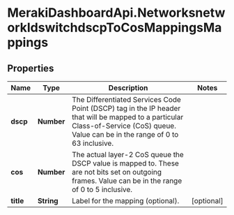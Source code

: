 # MerakiDashboardApi.NetworksnetworkIdswitchdscpToCosMappingsMappings

## Properties
Name | Type | Description | Notes
------------ | ------------- | ------------- | -------------
**dscp** | **Number** | The Differentiated Services Code Point (DSCP) tag in the IP header that will be mapped to a particular Class-of-Service (CoS) queue. Value can be in the range of 0 to 63 inclusive. | 
**cos** | **Number** | The actual layer-2 CoS queue the DSCP value is mapped to. These are not bits set on outgoing frames. Value can be in the range of 0 to 5 inclusive. | 
**title** | **String** | Label for the mapping (optional). | [optional] 


